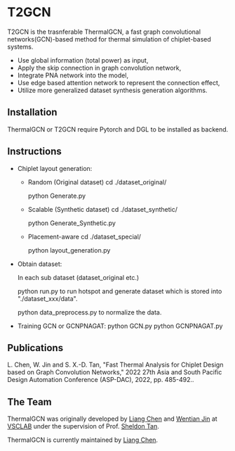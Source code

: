 # T2GCN

T2GCN is the trasnferable ThermalGCN, a fast graph convolutional networks(GCN)-based method for thermal simulation of chiplet-based systems.

- Use global information (total power) as input,
- Apply the skip connection in graph convolution network,
- Integrate PNA network into the model,
- Use edge based attention network to represent the connection effect,
- Utilize more generalized dataset synthesis generation algorithms.

## Installation

ThermalGCN or T2GCN require Pytorch and DGL to be installed as backend. 

## Instructions
- Chiplet layout generation:
  
  - Random (Original dataset)
    cd ./dataset_original/
    
    python Generate.py

  - Scalable (Synthetic dataset)
    cd ./dataset_synthetic/
    
    python Generate_Synthetic.py

  - Placement-aware
    cd ./dataset_special/
    
    python layout_generation.py



- Obtain dataset:

  In each sub dataset (dataset_original etc.)

  python run.py to run hotspot and generate dataset which is stored into "./dataset_xxx/data".
  
  python data_preprocess.py to normalize the data.

- Training GCN or GCNPNAGAT:
  python GCN.py
  python GCNPNAGAT.py

## Publications

L. Chen, W. Jin and S. X.-D. Tan, "Fast Thermal Analysis for Chiplet Design based on Graph Convolution Networks," 2022 27th Asia and South Pacific Design Automation Conference (ASP-DAC), 2022, pp. 485-492..

## The Team

ThermalGCN was originally developed by [Liang Chen](https://vsclab.ece.ucr.edu/people/liang-chen) and [Wentian Jin](https://vsclab.ece.ucr.edu/people/wentian-jin) at [VSCLAB](https://vsclab.ece.ucr.edu/VSCLAB) under the supervision of Prof. [Sheldon Tan](https://profiles.ucr.edu/app/home/profile/sheldont).

ThermalGCN is currently maintained by [Liang Chen](https://vsclab.ece.ucr.edu/people/liang-chen).
